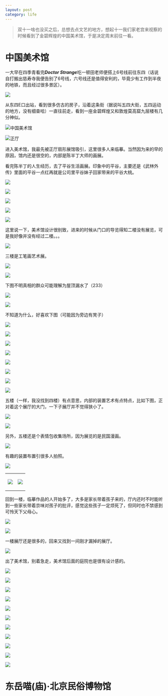 ```yaml
---
layout: post
category: life
---
```


> 双十一啥也没买之后，总想去点文艺的地方，想起十一我们家老宫来视察的时候看到了金碧辉煌的中国美术馆，于是决定周末前往一看。

# 中国美术馆

一大早在四季青看完***Doctor Strange***吃一顿田老师便搭上6号线前往东四（话说自打搬出慈寿寺我便告别了6号线，六号线还是值得安利的，毕竟少有工作到半夜的地铁，而且经过很多景区）。

![](http://ww2.sinaimg.cn/mw690/89d0a2e1jw1f9ppe1stusj21kw16o1kx.jpg)

从东四E口出站，看到很多仿古的房子，沿着这条街（据说叫五四大街，五四运动的地方，没有细查哈）一直往前走，看到一座金碧辉煌又和敦煌莫高窟九层楼有几分神似。

![中国美术馆](http://ww1.sinaimg.cn/mw690/89d0a2e1jw1f9pplkhnb6j21kw16onow.jpg)

![正厅](http://ww3.sinaimg.cn/mw690/89d0a2e1jw1f9pplguyjtj21kw16odzh.jpg)

进入美术馆，我最先被正厅扇形展馆吸引，这里很多人来临摹。当然因为来的早的原因，馆内还是很空的，内部是陈半丁大师的画展。

看完陈半丁的人生经历，去了平谷生活画展。印象中的平谷，主要还是《武林外传》里面的平谷一点红再就是公司里平谷妹子回家带来的平谷大桃。

![](http://ww4.sinaimg.cn/mw690/89d0a2e1jw1f9ppledvt4j21kw16oh40.jpg)

![](http://ww3.sinaimg.cn/mw690/89d0a2e1jw1f9pplcfscvj21kw23ue81.jpg)

![](http://ww1.sinaimg.cn/mw690/89d0a2e1jw1f9ppl7vg2jj21kw23uhdt.jpg)

![](http://ww1.sinaimg.cn/mw690/89d0a2e1jw1f9ppl3epclj21kw16oqo6.jpg)

![](http://ww1.sinaimg.cn/mw690/89d0a2e1jw1f9ppl12a0uj21kw16okeq.jpg)

这里说一下，美术馆设计很别致，进来的时候从门口的导览得知二楼没有展览，可是我好像并没有经过二楼。。。

![](http://ww2.sinaimg.cn/mw1024/89d0a2e1gw1f9rlfjdfw4j20dw0dwdg2.jpg)

三楼是工笔画艺术展。

![](http://ww2.sinaimg.cn/mw690/89d0a2e1jw1f9ppk127a4j21kw16oh3u.jpg)

![](http://ww4.sinaimg.cn/mw690/89d0a2e1jw1f9ppjzbei4j21kw23ub29.jpg)

下图不明真相的群众可能理解为屋顶漏水了（233）

![](http://ww4.sinaimg.cn/mw690/89d0a2e1jw1f9ppjtleajj21kw23u7wh.jpg)

![](http://ww2.sinaimg.cn/mw690/89d0a2e1jw1f9ppjpubu1j21kw16o4fv.jpg)

不知道为什么，好喜欢下图（可能因为旁边有凳子）

![](http://ww1.sinaimg.cn/mw690/89d0a2e1jw1f9ppjnqlalj21kw16ok7y.jpg)

![](http://ww2.sinaimg.cn/mw690/89d0a2e1jw1f9ppjlnituj21kw16o1dk.jpg)

![](http://ww4.sinaimg.cn/mw690/89d0a2e1jw1f9ppjjje5zj21kw16ogz8.jpg)

![](http://ww3.sinaimg.cn/mw690/89d0a2e1jw1f9ppji76r7j21kw16owyn.jpg)

![](http://ww4.sinaimg.cn/mw690/89d0a2e1jw1f9ppjfuiy6j21kw16ox2b.jpg)

![](http://ww1.sinaimg.cn/mw690/89d0a2e1jw1f9ppjdjy2rj21kw16o1am.jpg)

![](http://ww3.sinaimg.cn/mw690/89d0a2e1jw1f9ppjbk516j21kw16oh3e.jpg)

![](http://ww1.sinaimg.cn/mw690/89d0a2e1jw1f9ppj9g762j21kw23u4qp.jpg)

五楼（一样，我没找到四楼）有点意思，内部的装置艺术有点特点，比如下图，正对着这个展厅的大门，一下子展厅并不觉得狭小了。

![](http://ww2.sinaimg.cn/mw690/89d0a2e1jw1f9ppgqiw87j21kw23unpd.jpg)

![](http://ww1.sinaimg.cn/mw690/89d0a2e1jw1f9ppgle490j21kw23u4qp.jpg)

另外，五楼还是个表情包收集场所，因为展览的是民国漫画。

![](http://ww1.sinaimg.cn/mw690/89d0a2e1jw1f9ppgdrlq1j21kw23u4qp.jpg)

有趣的装置布置引很多人拍照。

![](http://ww4.sinaimg.cn/mw690/89d0a2e1jw1f9ppga8s41j21kw16oqko.jpg)

<table>
<tr>
<td>

![](http://ww2.sinaimg.cn/mw690/89d0a2e1jw1f9ppg7pdvhj21kw16otns.jpg)

</td>
<td>

![](http://ww3.sinaimg.cn/mw690/89d0a2e1jw1f9ppg5mxk0j21kw16oncm.jpg)

</td>
</tr>
</table>

回到一楼，临摹作品的人开始多了，大多是家长带着孩子来的，厅内还时不时能听到一些家长带着京味对孩子的批评，感觉这些孩子一定烦死了，但同时也不禁感到可怜天下父母心。

![](http://ww1.sinaimg.cn/mw690/89d0a2e1jw1f9ppg1pegdj21kw16odyd.jpg)

![](http://ww4.sinaimg.cn/mw690/89d0a2e1jw1f9ppfzjdenj21kw16oqk7.jpg)

一楼展厅还是很多的，回来又找到一间刚才漏掉的展厅。

![](http://ww4.sinaimg.cn/mw690/89d0a2e1jw1f9ppeec6cvj21kw16otql.jpg)

出了美术馆，别着急走，美术馆后面的庭院也是很有设计感的。

![](http://ww3.sinaimg.cn/mw690/89d0a2e1jw1f9ppebz2chj21kw23ue82.jpg)

![](http://ww4.sinaimg.cn/mw690/89d0a2e1jw1f9ppdlreb0j21kw16ox6p.jpg)

![](http://ww3.sinaimg.cn/mw690/89d0a2e1jw1f9ppdfhjyxj21kw23u4qq.jpg)

![](http://ww1.sinaimg.cn/mw690/89d0a2e1jw1f9ppd8kf8yj21kw23ub2a.jpg)

![](http://ww3.sinaimg.cn/mw690/89d0a2e1jw1f9ppd1iou8j21kw23uu0x.jpg)

![](http://ww3.sinaimg.cn/mw690/89d0a2e1jw1f9ppcv714hj21kw16ob29.jpg)

![](http://ww1.sinaimg.cn/mw690/89d0a2e1jw1f9ppcrdlp4j21kw16ob29.jpg)

![](http://ww1.sinaimg.cn/mw690/89d0a2e1jw1f9ppcncoosj21kw23ukjm.jpg)

![](http://ww2.sinaimg.cn/mw690/89d0a2e1jw1f9ppceydqlj21kw16o1j4.jpg)

![](http://ww1.sinaimg.cn/mw690/89d0a2e1jw1f9ppcbfp64j21kw16okjl.jpg)

![](http://ww4.sinaimg.cn/mw690/89d0a2e1jw1f9ppc6t63hj21kw23u4qq.jpg)

# 东岳喵(庙)·北京民俗博物馆

